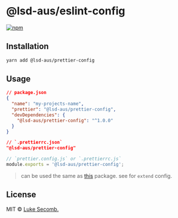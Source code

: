 # @lsd-aus/eslint-config

[![npm](https://img.shields.io/npm/v/@lsd-aus/prettier-config.svg)](https://www.npmjs.com/package/@lsd-aus/prettier-config)

## Installation

```bash
yarn add @lsd-aus/prettier-config
```

## Usage

```json
// package.json
{
  "name": "my-projects-name",
  "prettier": "@lsd-aus/prettier-config",
  "devDependencies": {
    "@lsd-aus/prettier-config": "^1.0.0"
  }
}
```

```json
// `.prettierrc.json`
"@lsd-aus/prettier-config"
```

```js
// `prettier.config.js` or `.prettierrc.js`
module.exports = '@lsd-aus/prettier-config';
```

> can be used the same as [this](https://www.npmjs.com/package/prettier-config-standard) package. see for `extend` config.

## License

MIT &copy; [Luke Secomb.](http://lukesecomb.digital)

